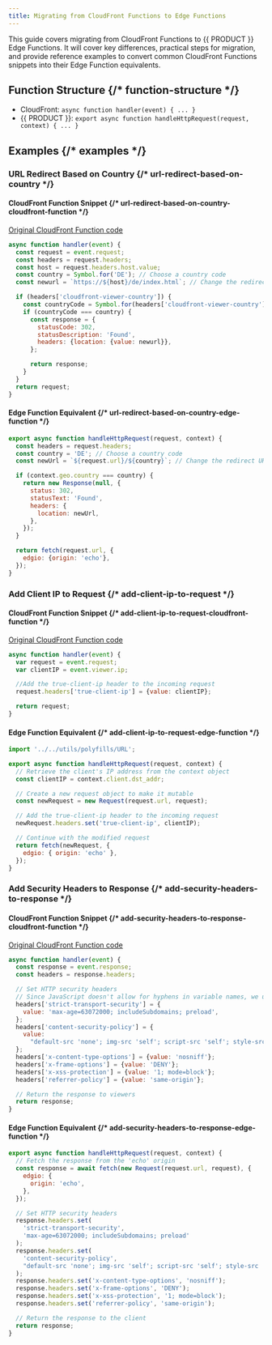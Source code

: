 ```yaml
---
title: Migrating from CloudFront Functions to Edge Functions
---
```


This guide covers migrating from CloudFront Functions to {{ PRODUCT }} Edge Functions. It will cover key differences, practical steps for migration, and provide reference examples to convert common CloudFront Functions snippets into their Edge Function equivalents.

## Function Structure {/* function-structure */}

- CloudFront: `async function handler(event) { ... }`
- {{ PRODUCT }}: `export async function handleHttpRequest(request, context) { ... }`

## Examples {/* examples */}

### URL Redirect Based on Country {/* url-redirect-based-on-country */}

#### CloudFront Function Snippet {/* url-redirect-based-on-country-cloudfront-function */}

[Original CloudFront Function code](https://docs.aws.amazon.com/AmazonCloudFront/latest/DeveloperGuide/example-function-redirect-url.html)

```js
async function handler(event) {
  const request = event.request;
  const headers = request.headers;
  const host = request.headers.host.value;
  const country = Symbol.for('DE'); // Choose a country code
  const newurl = `https://${host}/de/index.html`; // Change the redirect URL to your choice

  if (headers['cloudfront-viewer-country']) {
    const countryCode = Symbol.for(headers['cloudfront-viewer-country'].value);
    if (countryCode === country) {
      const response = {
        statusCode: 302,
        statusDescription: 'Found',
        headers: {location: {value: newurl}},
      };

      return response;
    }
  }
  return request;
}
```

#### Edge Function Equivalent {/* url-redirect-based-on-country-edge-function */}

```js
export async function handleHttpRequest(request, context) {
  const headers = request.headers;
  const country = 'DE'; // Choose a country code
  const newUrl = `${request.url}/${country}`; // Change the redirect URL to your choice

  if (context.geo.country === country) {
    return new Response(null, {
      status: 302,
      statusText: 'Found',
      headers: {
        location: newUrl,
      },
    });
  }

  return fetch(request.url, {
    edgio: {origin: 'echo'},
  });
}
```

### Add Client IP to Request {/* add-client-ip-to-request */}

#### CloudFront Function Snippet {/* add-client-ip-to-request-cloudfront-function */}

[Original CloudFront Function code](https://docs.aws.amazon.com/AmazonCloudFront/latest/DeveloperGuide/example-function-add-true-client-ip-header.html)

```js
async function handler(event) {
  var request = event.request;
  var clientIP = event.viewer.ip;

  //Add the true-client-ip header to the incoming request
  request.headers['true-client-ip'] = {value: clientIP};

  return request;
}
```

#### Edge Function Equivalent {/* add-client-ip-to-request-edge-function */}

```js
import '../../utils/polyfills/URL';

export async function handleHttpRequest(request, context) {
  // Retrieve the client's IP address from the context object
  const clientIP = context.client.dst_addr;

  // Create a new request object to make it mutable
  const newRequest = new Request(request.url, request);

  // Add the true-client-ip header to the incoming request
  newRequest.headers.set('true-client-ip', clientIP);

  // Continue with the modified request
  return fetch(newRequest, {
    edgio: { origin: 'echo' },
  });
}
```

### Add Security Headers to Response {/* add-security-headers-to-response */}

#### CloudFront Function Snippet {/* add-security-headers-to-response-cloudfront-function */}

[Original CloudFront Function code](https://docs.aws.amazon.com/AmazonCloudFront/latest/DeveloperGuide/example-function-add-security-headers.html)

```js
async function handler(event) {
  const response = event.response;
  const headers = response.headers;

  // Set HTTP security headers
  // Since JavaScript doesn't allow for hyphens in variable names, we use the dict["key"] notation
  headers['strict-transport-security'] = {
    value: 'max-age=63072000; includeSubdomains; preload',
  };
  headers['content-security-policy'] = {
    value:
      "default-src 'none'; img-src 'self'; script-src 'self'; style-src 'self'; object-src 'none'; frame-ancestors 'none'",
  };
  headers['x-content-type-options'] = {value: 'nosniff'};
  headers['x-frame-options'] = {value: 'DENY'};
  headers['x-xss-protection'] = {value: '1; mode=block'};
  headers['referrer-policy'] = {value: 'same-origin'};

  // Return the response to viewers
  return response;
}
```

#### Edge Function Equivalent {/* add-security-headers-to-response-edge-function */}

```js
export async function handleHttpRequest(request, context) {
  // Fetch the response from the 'echo' origin
  const response = await fetch(new Request(request.url, request), {
    edgio: {
      origin: 'echo',
    },
  });

  // Set HTTP security headers
  response.headers.set(
    'strict-transport-security',
    'max-age=63072000; includeSubdomains; preload'
  );
  response.headers.set(
    'content-security-policy',
    "default-src 'none'; img-src 'self'; script-src 'self'; style-src 'self'; object-src 'none'; frame-ancestors 'none'"
  );
  response.headers.set('x-content-type-options', 'nosniff');
  response.headers.set('x-frame-options', 'DENY');
  response.headers.set('x-xss-protection', '1; mode=block');
  response.headers.set('referrer-policy', 'same-origin');

  // Return the response to the client
  return response;
}
```
